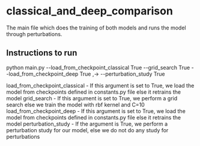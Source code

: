 # classical_and_deep_comparison

The main file which does the training of both models and runs the model through perturbations.

## Instructions to run
python main.py --load_from_checkpoint_classical True --grid_search True --load_from_checkpoint_deep True
,→ --perturbation_study True

load_from_checkpoint_classical - If this argument is set to True, we load the model from checkpoints defined in
constants.py file else it retrains the model
grid_search - If this argument is set to True, we perform a grid search else we train the model with rbf kernel and C=10
load_from_checkpoint_deep - If this argument is set to True, we load the model from checkpoints defined in constants.py file else it retrains the model
perturbation_study - If the argument is True, we perform a perturbation study for our model, else we do not do any study for perturbations
